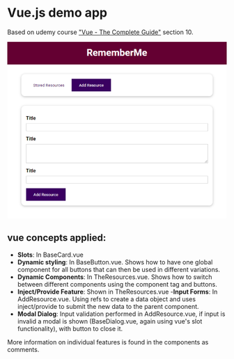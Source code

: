 # Vue.js demo app

Based on udemy course ["Vue - The Complete Guide"](https://www.udemy.com/course/vuejs-2-the-complete-guide) section 10.

![screenshot](ui_screenshot.png)

## vue concepts applied:

- **Slots**: In BaseCard.vue
- **Dynamic styling**: In BaseButton.vue. Shows how to have one global component for all buttons that can then be used in different variations.
- **Dynamic Components**: In TheResources.vue. Shows how to switch between different components using the component tag and buttons.
- **Inject/Provide Feature**: Shown in TheResources.vue -**Input Forms**: In AddResource.vue. Using refs to create a data object and uses inject/provide to submit the new data to the parent component.
- **Modal Dialog**: Input validation performed in AddResource.vue, if input is invalid a modal is shown (BaseDialog.vue, again using vue's slot functionality), with button to close it.

More information on individual features is found in the components as comments.
